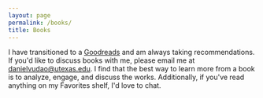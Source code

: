 ```yaml
---
layout: page
permalink: /books/
title: Books
---
```


I have transitioned to a [Goodreads](https://www.goodreads.com/danielvd) and am always taking recommendations. If you'd like to discuss books with me, please email me at danielvudao@utexas.edu. I find that the best way to learn more from a book is to analyze, engage, and discuss the works. Additionally, if you've read anything on my Favorites shelf, I'd love to chat.
